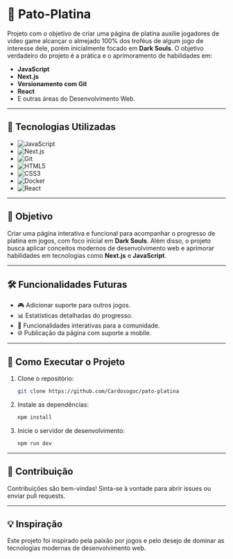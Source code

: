 # 🦆 Pato-Platina

Projeto com o objetivo de criar uma página de platina auxilie jogadores de video game alcançar o almejado 100% dos troféus de algum jogo de interesse dele, porém inicialmente focado em **Dark Souls**. O objetivo verdadeiro do projeto é a prática e o aprimoramento de habilidades em:

- **JavaScript**
- **Next.js**
- **Versionamento com Git**
- **React**
- E outras áreas do Desenvolvimento Web.

---

## 🚀 Tecnologias Utilizadas

- ![JavaScript](https://img.shields.io/badge/JavaScript-F7DF1E?style=for-the-badge&logo=javascript&logoColor=black)
- ![Next.js](https://img.shields.io/badge/Next.js-000000?style=for-the-badge&logo=next.js&logoColor=white)
- ![Git](https://img.shields.io/badge/Git-F05032?style=for-the-badge&logo=git&logoColor=white)
- ![HTML5](https://img.shields.io/badge/HTML5-E34F26?style=for-the-badge&logo=html5&logoColor=white)
- ![CSS3](https://img.shields.io/badge/CSS3-1572B6?style=for-the-badge&logo=css3&logoColor=white)
- ![Docker](https://img.shields.io/badge/Docker-2496ED?style=for-the-badge&logo=docker&logoColor=white)
- ![React](https://img.shields.io/badge/React-20232A?style=for-the-badge&logo=react&logoColor=61DAFB)

---

## 🎯 Objetivo

Criar uma página interativa e funcional para acompanhar o progresso de platina em jogos, com foco inicial em **Dark Souls**. Além disso, o projeto busca aplicar conceitos modernos de desenvolvimento web e aprimorar habilidades em tecnologias como **Next.js** e **JavaScript**.

---

## 🛠️ Funcionalidades Futuras

- 🎮 Adicionar suporte para outros jogos.
- 📊 Estatísticas detalhadas do progresso.
- 🧩 Funcionalidades interativas para a comunidade.
- 🌐 Publicação da página com suporte a mobile.

---

## 📂 Como Executar o Projeto

1. Clone o repositório:

   ```bash
   git clone https://github.com/Cardosogoc/pato-platina
   ```

2. Instale as dependências:

   ```bash
   npm install
   ```

3. Inicie o servidor de desenvolvimento:
   ```bash
   npm run dev
   ```

---

## 🤝 Contribuição

Contribuições são bem-vindas! Sinta-se à vontade para abrir issues ou enviar pull requests.

---

## 💡 Inspiração

Este projeto foi inspirado pela paixão por jogos e pelo desejo de dominar as tecnologias modernas de desenvolvimento web.
